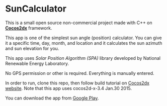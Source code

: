 # SunCalculator

 This is a small open source non-commercial project made with C++ on **[Cocos2dx](https://github.com/cocos2d/cocos2d-x)** framework.

This app is one of the simplest sun angle (position) calculator. You can give it a specific time, day, month, and location and it calculates the sun azimuth and sun elevation for you.

This app uses *Solar Position Algorithm (SPA)* library developed by National Renewable Energy Laboratory.

No GPS permission or other is required. Everything is manually entered.



In order to run, clone this repo, then follow build tutorial on [Cocos2dx website](http://www.cocos2d-x.org/). Note that this app uses cocos2d-x-3.4 Jan.30 2015.


You can download the app from [Google Play](http://play.google.com/store/apps/details?id=com.itskasra.suncalculator).
